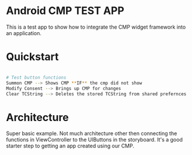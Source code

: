 # Android CMP TEST APP

This is a test app to show how to integrate the CMP widget framework into an application.

# Quickstart

```bash

# Test button functions
Summon CMP --> Shows CMP **IF** the cmp did not show
Modify Consent --> Brings up CMP for changes
Clear TCString --> Deletes the stored TCString from shared prefernces
```

# Architecture

Super basic example. Not much architecture other then connecting the functions in ViewController to the UIButtons in the storyboard. It's a good starter step to getting an app created using our CMP.

